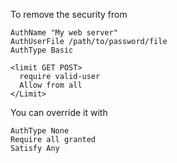 To remove the security from 
```
AuthName "My web server"
AuthUserFile /path/to/password/file
AuthType Basic

<limit GET POST>
  require valid-user
  Allow from all
</Limit>
```

You can override it with 
````
AuthType None
Require all granted
Satisfy Any
````

